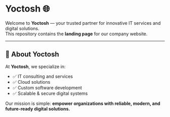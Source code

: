 # Yoctosh 🌐

Welcome to **Yoctosh** — your trusted partner for innovative IT services and digital solutions.  
This repository contains the **landing page** for our company website.

---

## 🚀 About Yoctosh
At **Yoctosh**, we specialize in:
- ✅ IT consulting and services  
- ✅ Cloud solutions  
- ✅ Custom software development  
- ✅ Scalable & secure digital systems  

Our mission is simple: **empower organizations with reliable, modern, and future-ready digital solutions.**
